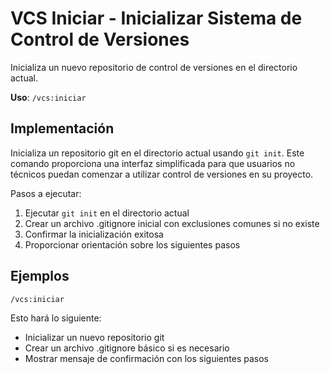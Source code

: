 # VCS Iniciar - Inicializar Sistema de Control de Versiones

Inicializa un nuevo repositorio de control de versiones en el directorio actual.

**Uso**: `/vcs:iniciar`

## Implementación

Inicializa un repositorio git en el directorio actual usando `git init`. Este comando proporciona una interfaz simplificada para que usuarios no técnicos puedan comenzar a utilizar control de versiones en su proyecto.

Pasos a ejecutar:
1. Ejecutar `git init` en el directorio actual
2. Crear un archivo .gitignore inicial con exclusiones comunes si no existe
3. Confirmar la inicialización exitosa
4. Proporcionar orientación sobre los siguientes pasos

## Ejemplos

```bash
/vcs:iniciar
```

Esto hará lo siguiente:
- Inicializar un nuevo repositorio git
- Crear un archivo .gitignore básico si es necesario
- Mostrar mensaje de confirmación con los siguientes pasos